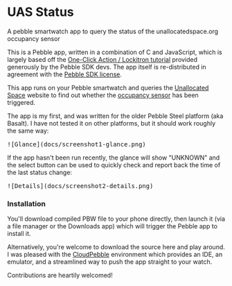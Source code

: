 # UAS Status
A pebble smartwatch app to query the status of the unallocatedspace.org occupancy sensor

This is a Pebble app, written in a combination of C and JavaScript, which is largely based off the [One-Click Action / Lockitron tutorial](https://developer.pebble.com/guides/design-and-interaction/one-click-actions/) provided generously by the Pebble SDK devs.  The app itself is re-distributed in agreement with the [Pebble SDK license](https://developer.pebble.com/legal/sdk-license/).

This app runs on your Pebble smartwatch and queries the [Unallocated Space](www.unallocatedspace.org/uas) website to find out whether the [occupancy sensor](http://www.unallocatedspace.org/wiki/Occupancy_Sensor) has been triggered.

The app is my first, and was written for the older Pebble Steel platform (aka Basalt).  I have not tested it on other platforms, but it should work roughly the same way:

<kbd>
 ![Glance](docs/screenshot1-glance.png)
</kbd>

If the app hasn't been run recently, the glance will show "UNKNOWN" and the select button can be used to quickly check and report back the time of the last status change:

<kbd>
![Details](docs/screenshot2-details.png)
</kbd>

### Installation

You'll download compiled PBW file to your phone directly, then launch it (via a file manager or the Downloads app) which will trigger the Pebble app to install it.

Alternatively, you're welcome to download the source here and play around.  I was pleased with the [CloudPebble](www.cloudpebble.net) environment which provides an IDE, an emulator, and a streamlined way to push the app straight to your watch.

Contributions are heartily welcomed!
